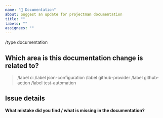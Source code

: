 ```yaml
---
name: "📖 Documentation"
about: Suggest an update for projectman documentation
title: ""
labels: ""
assignees: ""
---
```


/type documentation

## Which area is this documentation change is related to?

<!--
    Uncomment appropriate `/label` lines, and delete the rest.
    For example, `> /label github-provider` would simply become: `/label github-provider`
-->

> /label ci
> /label json-configuration
> /label github-provider
> /label github-action
> /label test-automation

## Issue details

<!--
  Provide a clear and concise description of the changes you are suggesting
-->

**What mistake did you find / what is missing in the documentation?**
